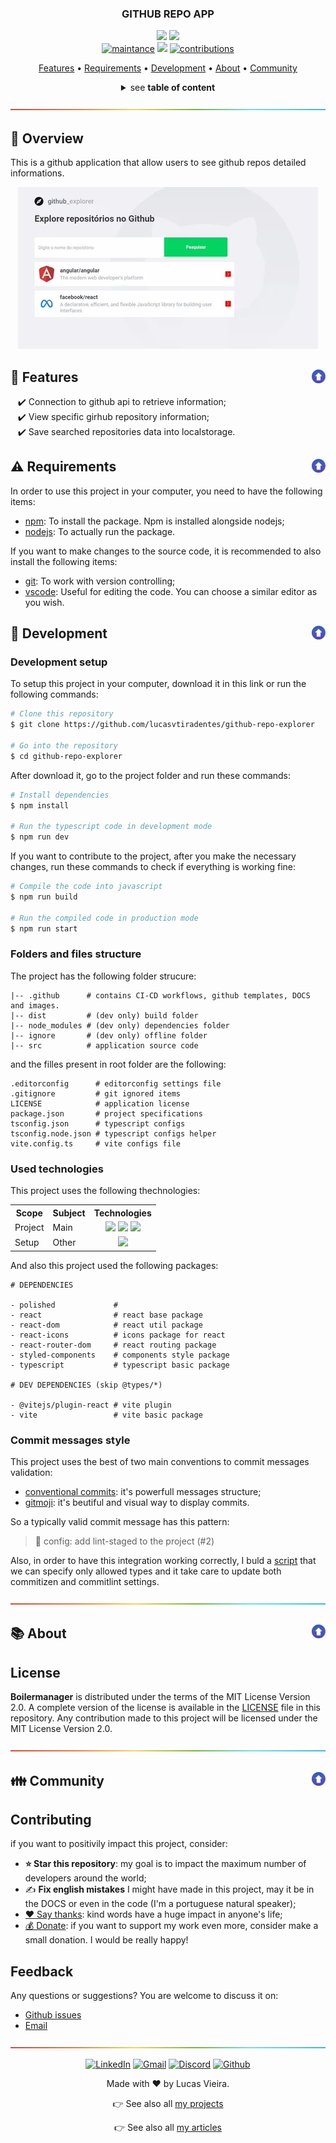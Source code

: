 <a name="TOC"></a>

<h3 align="center">
  GITHUB REPO APP
</h3>

<div align="center">
  <a href="https://nextjs.org/"><img src="https://img.shields.io/badge/made%20with-next-1f425f?logo=next.js&.svg" /></a>
  <a href="https://www.github.com/lucasvtiradentes/github-repo-explorer/commits/master"><img src="https://img.shields.io/github/last-commit/lucasvtiradentes/github-repo-explorer?color=green&label=updated"></a>
  <br>
    <a href="#"><img src="https://img.shields.io/badge/maintained%3F-yes-green.svg" alt="maintance" /></a>
  <a href="https://www.github.com/lucasvtiradentes"><img src="https://img.shields.io/badge/maintainer-%40lucasvtiradentes-yellow"></a>
  <a href="https://github.com/lucasvtiradentes/github-repo-explorer#contributing"><img src="https://img.shields.io/badge/contributions-welcome-brightgreen.svg?style=flat" alt="contributions" /></a>
</div>

<p align="center">
  <a href="#dart-features">Features</a> • <a href="#warning-requirements">Requirements</a> • <a href="#wrench-development">Development</a> • <a href="#books-about">About</a> • <a href="#family-community">Community</a>
</p>

<details>
  <summary align="center"><span>see <b>table of content</b></span></summary>
  <p align="center">
    <ul>
      <li><a href="#dart-features">Features</a></li>
      <li><a href="#warning-requirements">Requirements</a></li>
      <li>
        <a href="#wrench-development">Development</a>
        <ul>
          <li><a href="#development-setup">Development setup</a></li>
          <li><a href="#folders-and-files-structure">Folders and files structure</a></li>
          <li><a href="#used-technologies">Used technologies</a></li>
          <li><a href="#commit-messages-style">Commit messages style</a></li>
        </ul>
      </li>
      <li>
        <a href="#books-about">About</a>
        <ul>
          <li><a href="#license">License</a></li>
        </ul>
      </li>
      <li>
        <a href="#family-community">Community</a>
        <ul>
          <li><a href="#contributing">Contributing</a></li>
          <li><a href="#feedback">Feedback</a></li>
        </ul>
      </li>
    </ul>
  </p>
</details>

<a href="#"><img src="./images/divider.png" /></a>

## :trumpet: Overview

This is a github application that allow users to see github repos detailed informations.

<div align="center" style="text-align: center;">
<img src="./images/app.webp">
</div>

## :dart: Features<a href="#TOC"><img align="right" src="./images/up_arrow.png" width="22"></a>

&nbsp;&nbsp;&nbsp;✔️ Connection to github api to retrieve information;<br>
&nbsp;&nbsp;&nbsp;✔️ View specific girhub repository information;<br>
&nbsp;&nbsp;&nbsp;✔️ Save searched repositories data into localstorage.<br>

## :warning: Requirements<a href="#TOC"><img align="right" src="./images/up_arrow.png" width="22"></a>

In order to use this project in your computer, you need to have the following items:

- [npm](https://www.npmjs.com/): To install the package. Npm is installed alongside nodejs;
- [nodejs](https://nodejs.org/en/): To actually run the package.

If you want to make changes to the source code, it is recommended to also install the following items:

- [git](https://git-scm.com/): To work with version controlling;
- [vscode](https://code.visualstudio.com/): Useful for editing the code. You can choose a similar editor as you wish.

## :wrench: Development<a href="#TOC"><img align="right" src="./images/up_arrow.png" width="22"></a>

### Development setup

To setup this project in your computer, download it in this link or run the following commands:

```bash
# Clone this repository
$ git clone https://github.com/lucasvtiradentes/github-repo-explorer

# Go into the repository
$ cd github-repo-explorer
```

After download it, go to the project folder and run these commands:

```bash
# Install dependencies
$ npm install

# Run the typescript code in development mode
$ npm run dev
```

If you want to contribute to the project, after you make the necessary changes, run these commands to check if everything is working fine:

```bash
# Compile the code into javascript
$ npm run build

# Run the compiled code in production mode
$ npm run start
```

### Folders and files structure

The project has the following folder strucure:

```plain
|-- .github      # contains CI-CD workflows, github templates, DOCS and images.
|-- dist         # (dev only) build folder
|-- node_modules # (dev only) dependencies folder
|-- ignore       # (dev only) offline folder
|-- src          # application source code
```

and the filles present in root folder are the following:

```plain
.editorconfig      # editorconfig settings file
.gitignore         # git ignored items
LICENSE            # application license
package.json       # project specifications
tsconfig.json      # typescript configs
tsconfig.node.json # typescript configs helper
vite.config.ts     # vite configs file
```

### Used technologies

This project uses the following thechnologies:

<div align="center">
  <table>
    <tr>
      <th>Scope</th>
      <th>Subject</th>
      <th>Technologies</th>
    </tr>
    <tr>
      <td rowspan="1">Project</td>
      <td>Main</td>
      <td align="center">
        <a href="https://nodejs.org/"><img src="https://img.shields.io/badge/Node.js-339933?logo=nodedotjs&logoColor=white"></a>
        <a target="_blank" href="https://reactjs.org/"><img src="https://img.shields.io/badge/react-%2320232a.svg?logo=react&logoColor=%2361DAFB"></a>
        <a target="_blank" href="https://www.typescriptlang.org/"><img src="https://img.shields.io/badge/typescript-%23007ACC.svg?logo=typescript&logoColor=white"></a>
      </td>
    </tr>
    <!-- <tr> -->
      <!-- <td rowspan="2">Main</td> -->
      <!-- <td>Secondary</td> -->
      <!-- <td align="center"> -->
        <!-- <a target="_blank" href="https://tailwindcss.com/"><img src="https://img.shields.io/badge/tailwind-1e3a8a?logo=tailwindcss&logoColor=white"></a> -->
      <!-- </td> -->
    <!-- </tr> -->
    <!-- <tr> -->
      <!-- <td rowspan="2">Setup</td> -->
      <!-- <td>Code linting</td> -->
      <!-- <td align="center"> -->
        <!-- <a href="https://github.com/prettier/prettier"><img src="https://img.shields.io/badge/prettier-1A2C34?logo=prettier&logoColor=F7BA3E"></a> -->
        <!-- <a href="https://github.com/eslint/eslint"><img src="https://img.shields.io/badge/eslint-3A33D1?logo=eslint&logoColor=white"></a> -->
      <!-- </td> -->
    <!-- </tr> -->
    <!-- <tr> -->
      <!-- <td rowspan="2">Setup</td> -->
      <!-- <td>Commit linting</td> -->
      <!-- <td align="center"> -->
      <!-- <a target="_blank" href="https://github.com/conventional-changelog/commitlint"><img src="https://img.shields.io/badge/commitlint-red?logo=commitlint&logoColor=white"></a> -->
      <!-- <a target="_blank" href="https://github.com/commitizen/cz-cli"><img src="https://img.shields.io/badge/commitizen-pink?logo=conventionalcommits&logoColor=white"></a> -->
      <!-- <a href="https://gitmoji.dev"><img src="https://img.shields.io/badge/gitmoji-%20😜%20😍-FFDD67.svg?style=flat-square" alt="Gitmoji"/></a> -->
      <!-- </td> -->
    <!-- </tr> -->
    <tr>
      <td rowspan="1">Setup</td>
      <td>Other</td>
      <td align="center">
        <a href="https://editorconfig.org/"><img src="https://img.shields.io/badge/Editor%20Config-E0EFEF?logo=editorconfig&logoColor=000"></a>
        <!-- <a target="_blank" href="https://github.com/typicode/husky"><img src="https://img.shields.io/badge/🐶%20husky-green?logo=husky&logoColor=white"></a> -->
        <!-- <a target="_blank" href="https://github.com/okonet/lint-staged"><img src="https://img.shields.io/badge/🚫%20lint%20staged-yellow?&logoColor=white"></a> -->
      </td>
    </tr>
  </table>
</div>

And also this project used the following packages:

```plain
# DEPENDENCIES

- polished             #
- react                # react base package
- react-dom            # react util package
- react-icons          # icons package for react
- react-router-dom     # react routing package
- styled-components    # components style package
- typescript           # typescript basic package

# DEV DEPENDENCIES (skip @types/*)

- @vitejs/plugin-react # vite plugin
- vite                 # vite basic package
```

### Commit messages style

This project uses the best of two main conventions to commit messages validation:

- [conventional commits](https://www.conventionalcommits.org/en/v1.0.0/): it's powerfull messages structure;
- [gitmoji](https://gitmoji.dev/): it's beutiful and visual way to display commits.

So a typically valid commit message has this pattern:

> 🔧 config: add lint-staged to the project (#2)

Also, in order to have this integration working correctly, I buld a [script](../scripts/update-commits-configs.ts) that we can specify only allowed types and it take care to update both commitizen and commitlint settings.

<a href="#"><img src="./images/divider.png" /></a>

## :books: About<a href="#TOC"><img align="right" src="./images/up_arrow.png" width="22"></a>

## License

**Boilermanager** is distributed under the terms of the MIT License Version 2.0. A complete version of the license is available in the [LICENSE](LICENSE) file in this repository. Any contribution made to this project will be licensed under the MIT License Version 2.0.

<a href="#"><img src="./images/divider.png" /></a>

## :family: Community<a href="#TOC"><img align="right" src="./images/up_arrow.png" width="22"></a>

## Contributing
if you want to positivily impact this project, consider:

- **:star: Star this repository**: my goal is to impact the maximum number of developers around the world;
- ✍️ **Fix english mistakes** I might have made in this project, may it be in the DOCS or even in the code (I'm a portuguese natural speaker);
- [:heart: Say thanks](https://saythanks.io/to/lucasvtiradentes): kind words have a huge impact in anyone's life;
- [💰 Donate](https://github.com/lucasvtiradentes): if you want to support my work even more, consider make a small donation. I would be really happy!

## Feedback

Any questions or suggestions? You are welcome to discuss it on:

- [Github issues](https://github.com/lucasvtiradentes/github-repo-explorer/discussions)
- [Email](mailto:lucasvtiradentes@gmail.com)

<a href="#"><img src="./images/divider.png" /></a>

<div align="center">
  <p>
    <a target="_blank" href="https://www.linkedin.com/in/lucasvtiradentes/"><img src="https://img.shields.io/badge/-linkedin-blue?logo=Linkedin&logoColor=white" alt="LinkedIn"></a>
    <a target="_blank" href="mailto:lucasvtiradentes@gmail.com"><img src="https://img.shields.io/badge/gmail-red?logo=gmail&logoColor=white" alt="Gmail"></a>
    <a target="_blank" href="https://discord.com/users/262326726892191744"><img src="https://img.shields.io/badge/discord-5865F2?logo=discord&logoColor=white" alt="Discord"></a>
    <a target="_blank" href="https://github.com/lucasvtiradentes/"><img src="https://img.shields.io/badge/github-gray?logo=github&logoColor=white" alt="Github"></a>
  </p>
  <p>Made with ❤️ by Lucas Vieira.</p>
  <p>👉 See also all <a href="https://github.com/lucasvtiradentes/lucasvtiradentes/blob/master/portfolio/PROJECTS.md#TOC">my projects</a></p>
  <p>👉 See also all <a href="https://github.com/lucasvtiradentes/my-tutorials#readme">my articles</a></p>
</div>
